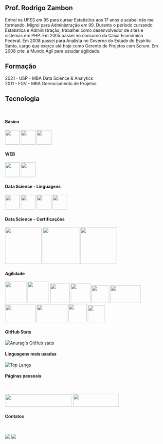 ## Prof. Rodrigo Zambon

Entrei na UFES em 95 para cursar Estatística aos 17 anos e acabei não me formando. Migrei para Administração em 99. Durante o período cursando Estatística e Administração, trabalhei como desenvolvedor de sites e sistemas em PHP. Em 2005 passei no concurso da Caixa Econômica Federal. Em 2008 passei para Analista no Governo do Estado do Espírito Santo, cargo que exerço até hoje como Gerente de Projetos com Scrum. Em 2006 criei a Mundo Ágil para estudar agilidade.

## Formação

2021 - USP - MBA Data Science & Analytics
<br>
2011 - FGV - MBA Gerenciamento de Projetos


## Tecnologia
<div style="display: inline_block"><br>

#### Básico

<img src="https://cdn.jsdelivr.net/gh/devicons/devicon/icons/html5/html5-original.svg" height="48" width="48"/>
<img src="https://cdn.jsdelivr.net/gh/devicons/devicon/icons/css3/css3-original.svg" height="48" width="48"/>
<img src="https://cdn.jsdelivr.net/gh/devicons/devicon/icons/javascript/javascript-original.svg" height="48" width="48"/>

#### WEB

<img src="https://cdn.jsdelivr.net/gh/devicons/devicon/icons/php/php-original.svg" height="48" width="48"/>
<img src="https://cdn.jsdelivr.net/gh/devicons/devicon/icons/mysql/mysql-original.svg" height="48" width="48"/>

#### Data Science - Linguagens

<img src="https://cdn.jsdelivr.net/gh/devicons/devicon/icons/r/r-original.svg" height="48" width="48"/>
<img src="https://cdn.jsdelivr.net/gh/devicons/devicon/icons/python/python-original.svg" height="48" width="48"/>
<img src="https://cdn.jsdelivr.net/gh/devicons/devicon/icons/julia/julia-original.svg" height="48" width="48"/>
<img src="https://cdn.icon-icons.com/icons2/2699/PNG/512/sas_logo_icon_170761.png" height="48" width="48"/>

#### Data Science - Certificações

<img src="https://images.credly.com/size/340x340/images/28944969-813a-43b9-944f-7910111ce764/Professional_Certificate_-_Data_Science.png" height="120" width="120"/>
<img src="https://images.credly.com/size/340x340/images/462503e9-d76e-47ce-b82e-1d7df909ba70/Professional_Certificate_-_Data_Analyst.png" height="120" width="120"/>
<img src="https://images.credly.com/size/340x340/images/ac4daa48-1924-4dc5-80cf-ede5a08bac51/Data_Science_Foundations_Specialization.png" height="120" width="120"/>

#### Agilidade

<img src="https://www.scrumalliance.org/ScrumRedesignDEVSite/media/ScrumAllianceMedia/Certification%20Badges/Official/SAI_BadgeSizes_DigitalBadging_CSM.png" height="70" width="70"/>
<img src="https://www.scrumalliance.org/ScrumRedesignDEVSite/media/ScrumAllianceMedia/Certification%20Badges/Official/SAI_BadgeSizes_DigitalBadging_A-CSPO.png" height="70" width="70"/>
<img src="https://www.scrumalliance.org/_scrum/images/badges300x300/active/SA_badge_csp_sm.png" height="64" width="64"/>
<img src="https://www.scrumalliance.org/_scrum/images/badges300x300/active/SA_badge_csp_po.png" height="64" width="64"/>
<img src="https://images.credly.com/images/a2790314-008a-4c3d-9553-f5e84eb359ba/twitter_thumb_201604_image.png" height="58" width="58"/>
<img src="https://kanban.university/kuapps/assets/media/landing/svgs/badges/new%20KCP_Badges_LKU_2019.svg" height="58" width="100"/>
<img src="https://kanban.university/kuapps/assets/media/landing/svgs/badges/CXP_Badges_KU_2020.svg" height="58" width="100"/>
<img src="https://kanban.university/kuapps/assets/media/landing/svgs/badges/KMP_Badges_LKU_2019.svg" height="58" width="100"/>
<img src="https://edinburghagile.com/wp-content/uploads/2020/06/Scrum@Scale-Badge.png" height="60" width="60"/>
<img src="https://ucagile.com/wp-content/uploads/elementor/thumbs/certified-less-practitioner-q1a8b9ypofjcapx81z0e1zi1qty50lz72v8efkuda0.png" height="56" width="56"/>

</div>

#### GitHub Stats

![Anurag's GitHub stats](https://github-readme-stats.vercel.app/api?username=rodrigodel&show_icons=true&theme=transparent&hide_border=true)

#### Linguagens mais usadas

[![Top Langs](https://github-readme-stats.vercel.app/api/top-langs/?username=rodrigodel&hide_progress=false&hide_border=true)](https://github.com/anuraghazra/github-readme-stats)

#### Páginas pessoais
<br>
<div style="display: inline_block">

<a href="http://www.mundoagil.com/" target="_blank"><img src="http://www.mundoagil.com/wp-content/uploads/2018/10/site_nova.png" height="40" width="220"/></a>
<a href="http://zambin.ai/" target="_blank"><img src="http://zambon.ai/wp-content/uploads/2022/12/logo-300x84.png" height="42" width="150"/></a>
</div>

#### Contatos
<br>
<div style="display: inline_block"> 
  
<a href="mailto:contato@rodrigozambon.com.br" target="_blank"><img src="https://img.shields.io/badge/Gmail-D14836?style=for-the-badge&logo=gmail&logoColor=white" target="_blank"></a>
<a href="https://www.linkedin.com/in/rzambon/" target="_blank"><img src="https://img.shields.io/badge/LinkedIn-0077B5?style=for-the-badge&logo=linkedin&logoColor=white" target="_blank"></a>
  
</div>

